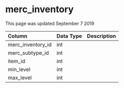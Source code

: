 # merc\_inventory

This page was updated September 7 2019

| Column | Data Type | Description |
| :--- | :--- | :--- |
| merc\_inventory\_id | int |  |
| merc\_subtype\_id | int |  |
| item\_id | int |  |
| min\_level | int |  |
| max\_level | int |  |

